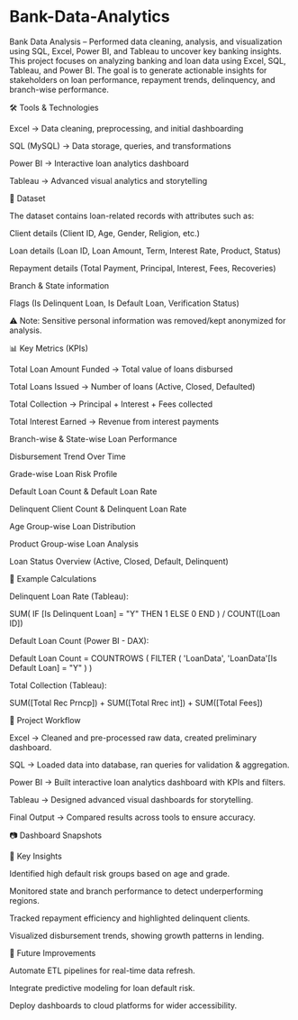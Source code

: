 # Bank-Data-Analytics
Bank Data Analysis – Performed data cleaning, analysis, and visualization using SQL, Excel, Power BI, and Tableau to uncover key banking insights.
This project focuses on analyzing banking and loan data using Excel, SQL, Tableau, and Power BI.
The goal is to generate actionable insights for stakeholders on loan performance, repayment trends, delinquency, and branch-wise performance.

🛠 Tools & Technologies

Excel → Data cleaning, preprocessing, and initial dashboarding

SQL (MySQL) → Data storage, queries, and transformations

Power BI → Interactive loan analytics dashboard

Tableau → Advanced visual analytics and storytelling

📂 Dataset

The dataset contains loan-related records with attributes such as:

Client details (Client ID, Age, Gender, Religion, etc.)

Loan details (Loan ID, Loan Amount, Term, Interest Rate, Product, Status)

Repayment details (Total Payment, Principal, Interest, Fees, Recoveries)

Branch & State information

Flags (Is Delinquent Loan, Is Default Loan, Verification Status)

⚠ Note: Sensitive personal information was removed/kept anonymized for analysis.

📊 Key Metrics (KPIs)

Total Loan Amount Funded → Total value of loans disbursed

Total Loans Issued → Number of loans (Active, Closed, Defaulted)

Total Collection → Principal + Interest + Fees collected

Total Interest Earned → Revenue from interest payments

Branch-wise & State-wise Loan Performance

Disbursement Trend Over Time

Grade-wise Loan Risk Profile

Default Loan Count & Default Loan Rate

Delinquent Client Count & Delinquent Loan Rate

Age Group-wise Loan Distribution

Product Group-wise Loan Analysis

Loan Status Overview (Active, Closed, Default, Delinquent)

🧮 Example Calculations

Delinquent Loan Rate (Tableau):

SUM( IF [Is Delinquent Loan] = "Y" THEN 1 ELSE 0 END ) / COUNT([Loan ID])


Default Loan Count (Power BI - DAX):

Default Loan Count =
COUNTROWS (
    FILTER (
        'LoanData',
        'LoanData'[Is Default Loan] = "Y"
    )
)


Total Collection (Tableau):

SUM([Total Rec Prncp]) + SUM([Total Rrec int]) + SUM([Total Fees])

📑 Project Workflow

Excel → Cleaned and pre-processed raw data, created preliminary dashboard.

SQL → Loaded data into database, ran queries for validation & aggregation.

Power BI → Built interactive loan analytics dashboard with KPIs and filters.

Tableau → Designed advanced visual dashboards for storytelling.

Final Output → Compared results across tools to ensure accuracy.

📷 Dashboard Snapshots



🚀 Key Insights

Identified high default risk groups based on age and grade.

Monitored state and branch performance to detect underperforming regions.

Tracked repayment efficiency and highlighted delinquent clients.

Visualized disbursement trends, showing growth patterns in lending.

📌 Future Improvements

Automate ETL pipelines for real-time data refresh.

Integrate predictive modeling for loan default risk.

Deploy dashboards to cloud platforms for wider accessibility.
